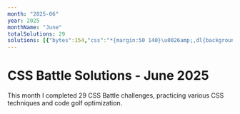 ```yaml
---
month: "2025-06"
year: 2025
monthName: "June"
totalSolutions: 29
solutions: [{"bytes":154,"css":"*{margin:50 140}\u0026amp;,dl{background:#9076D8;margin:0;\u0026gt;*,p{padding:30;border:30px solid#fff;border-radius:1in;p{margin:-60}dl{box-shadow:-5ch -5vw 0 5vw#9076D8","date":"2025-06-01","difficulty":"medium","has_image":false,"screenshot":"","target":152},{"bytes":129,"css":"\u0026amp;{background:radial-gradient(1q,#23384B 32q,#D36354 0 53q,#D9D9D9 0 74q,#23384B);*{width:30;height:60;box-shadow:59vh 40vw#23384B","date":"2025-06-02","difficulty":"medium","has_image":false,"screenshot":"","target":153},{"bytes":240,"css":"\u0026amp;{background:#D95362;\u0026gt;*{border:70px solid#C0D6E7;border-bottom-color:#2D3464;margin:0 129.5 160;p{position:fixed;rotate:45deg;padding:50;background:#2D3464;margin:40-50;color:C0D6E7;box-shadow:25vw 0,0 25vw,25vw 25vw,-38vh -14px,-14px -38vh","date":"2025-06-03","difficulty":"easy","has_image":false,"screenshot":"","target":154},{"bytes":125,"css":"*{background:radial-gradient(1q at var(--p,50vw 0),#5A9F48 25vw,#282828 0 130px,#5A9F48 0);*{margin:50 150 0;--p:50px 5pc\n```","date":"2025-06-04","difficulty":"medium","has_image":false,"screenshot":"","target":155},{"bytes":236,"css":"[a],*{background:#394257}body{display:flex;margin:14 0}p{background:radial-gradient(1q at 50vw 50vw,#0000 130px,#EED9D9 0 170px,#0000 0);border:solid#EED9D9;width:110;border-width:0 40 40 0}[a]{width:100;border-width:40 0}[b]{scale:-1 1","date":"2025-06-05","difficulty":"easy","has_image":false,"screenshot":"","target":156},{"bytes":240,"css":"*{background:var(--b,#2D3464)}body{margin:45 95;padding:100;--b:radial-gradient(#C0D6E7 25px,#0000 0);background-size:70px 70px}p{color:D95362;padding:25;margin:-20;box-shadow:0 70px,70px 0,30vw 0,40vw 0,45vw 0;+p{scale:-1;margin:-50-20\n```","date":"2025-06-06","difficulty":"easy","has_image":false,"screenshot":"","target":157},{"bytes":240,"css":"*{border:var(--b,0)solid;body{background:#5AA4B7;margin:70 120;--b:5vw;-webkit-box-reflect:left -40vw}[a]{box-shadow:-15vw -70px,15vw 70px}p{position:fixed;border-radius:1in;--b:10px;margin:50 20;width:60;+p{rotate:90deg;+p{rotate:45deg\n```","date":"2025-06-07","difficulty":"easy","has_image":false,"screenshot":"","target":158},{"bytes":158,"css":"p{padding:20;margin:60-110;scale:1 .5}*{background:radial-gradient(1q,#F2EAA8 4vw,var(--c,#EE7667)0 106q,#F2EAA8);*{--c:;margin:30 170;border:5vw solid#F2EAA8","date":"2025-06-08","difficulty":"medium","has_image":false,"screenshot":"","target":159},{"bytes":165,"css":"*{background:#4F55A2;*{border-radius:33q;background:#DCC6A8;margin:150 105 55}p,a{a{margin:-50 165}position:fixed;padding:40 15;margin:-75-25;border:11q solid#4F55A2","date":"2025-06-09","difficulty":"medium","has_image":true,"screenshot":"target-1-comparison.png","target":160},{"bytes":118,"css":"*{p{margin:-140 0}background:#EEB850;border:solid#243D83;border-width:20 20 0;margin:110 50;*{margin:40 20 0;height:60","date":"2025-06-10","difficulty":"medium","has_image":true,"screenshot":"target-1-comparison.png","target":161},{"bytes":229,"css":"*{background:#EED9D9;+*{margin:80 50;+*{margin:-140 110}dl,p{background:#66284A}dl{width:80;height:140;border-radius:10px}img{border-radius:50%;padding:25;margin:15}p{width:60;height:10;margin:15 10;border-block:10px solid#EED9D9","date":"2025-06-11","difficulty":"easy","has_image":true,"screenshot":"target-1-comparison.png","target":162},{"bytes":129,"css":"*{background:radial-gradient(1q at 50%0,#5AA4B7 84.5q,var(--b,#2D3464)5em);p{--b:#0000;height:80;margin:80;+p{margin:-80;scale:-1","date":"2025-06-12","difficulty":"medium","has_image":true,"screenshot":"target-1-comparison.png","target":163},{"bytes":192,"css":"*{background:var(--b,#EBF6F0);p{+p{scale:-1;margin:0-3}img{--b:#D95362;padding:65;margin:12-3}width:387;height:142;margin:0;--b:radial-gradient(1q at 257px 100%,#0000 5em,#D95362 0 130px,#0000","date":"2025-06-13","difficulty":"medium","has_image":true,"screenshot":"target-1-comparison.png","target":164},{"bytes":248,"css":"*{background:#6592CF;border:solid#F7CB71;border-width:0 0 20 20;margin:var(--m,60 90);+*,p,p+p+p{scale:-1}*+*{--m:0 0 0 20}p{position:fixed;--m:20 0 0 20;width:120;height:100}p+p{scale:1;--m:40 0 0 20;width:80;height:60;+p{--m:60;width:40;height:20","date":"2025-06-14","difficulty":"easy","has_image":true,"screenshot":"target-1-comparison.png","target":165},{"bytes":170,"css":"*{--a:#334F9F;--b:#97AE41;margin:0;background:linear-gradient(var(--a)90px,var(--b)0 130px,var(--a)0 170px,var(--b)0 70vh,var(--a)0);*{margin:0 40;--a:#97AE41;--b:#334F9F","date":"2025-06-15","difficulty":"medium","has_image":true,"screenshot":"target-1-comparison.png","target":166},{"bytes":220,"css":"*{background:#D95362;+*{display:flex;flex-flow:wrap;margin:28 36}[b]{background:#D9D9D9}p{padding:37;margin:0}+p+p{padding:0;border:solid#0000;border-top-color:#D9D9D9;border-width:80 164}img{padding:45;border-radius:50%","date":"2025-06-16","difficulty":"easy","has_image":true,"screenshot":"target-1-comparison.png","target":167},{"bytes":190,"css":"\u0026amp;{background:#F4DCBF;margin:110 100;border:solid#556D7F;border-width:10 80;img{color:3C342A;border:10px dashed#556D7F;margin:12 2;scale:2 1;box-shadow:-30px -5vw,-30px 5vw,30px -5vw,30px 5vw","date":"2025-06-17","difficulty":"medium","has_image":true,"screenshot":"target-1-comparison.png","target":168},{"bytes":108,"css":"\u0026amp;{background:#FADE8B}*{border:solid#D24444;border-width:40 var(--t,40 40)0;margin:40 145;*{margin:50 0;--t:0","date":"2025-06-18","difficulty":"medium","has_image":true,"screenshot":"target-1-comparison.png","target":169},{"bytes":248,"css":"*{border:var(--b,solid)var(--d,#5AA4B7);border-width:var(--c,20);*{--b:dotted;--c:0 100;padding:30;margin:80 50;p{--b:solid;--c:10;--d:#FFF;margin:0-100;padding:10 90;border-radius:1in;background:linear-gradient(90deg,#FFF 5vw,#5AA4B7 0)50px 0/60px","date":"2025-06-19","difficulty":"easy","has_image":true,"screenshot":"target-1-comparison.png","target":170},{"bytes":164,"css":"*{background:#fff;border:solid var(--t,#EEB850);border-width:var(--w,20 60 60 20);--t:#EEB850;margin:0;+*,img{--t:#6592CF;--w:0 0 0 60;img{margin:100 0 0;--w:30 130","date":"2025-06-20","difficulty":"medium","has_image":true,"screenshot":"target-1-comparison.png","target":171},{"bytes":222,"css":"\u0026amp;{background:#6592CF}p{border:80px solid#0000;border-top-color:var(--t,#F7CB71);width:0;margin:var(--m,150 92);+p{--m:-350 132;+p{scale:-1;--m:70 92;+p{--m:-190 132;+p{--t:#fff;scale:.25;--m:90 52;+p{scale:-.25;--m:-290 52","date":"2025-06-21","difficulty":"easy","has_image":true,"screenshot":"target-1-comparison.png","target":172},{"bytes":182,"css":"*{background:#48BF7D;*{border:50px solid#394257;margin:100 108;clip-path:polygon(23vw 0,39vh 25px,39vh 0,167px 50%,39vh 100%,39vh 25px,32vh 46px,32vh 3lh,39vh 75px,23vw 100%,42px 50%","date":"2025-06-22","difficulty":"medium","has_image":true,"screenshot":"target-1-comparison.png","target":173},{"bytes":143,"css":"*{background:radial-gradient(1q,#D24444 32q,#FADE8B)no-repeat,#5A9F48;border-radius:10vh;border:10vh solid#FADE8B;margin:70 140;*{margin:-10-50","date":"2025-06-23","difficulty":"medium","has_image":true,"screenshot":"target-1-comparison.png","target":174},{"bytes":160,"css":"\u0026amp;,p{background:#F7BED9;border:solid#EC007B;border-width:var(--t,50 );margin:90-50}p{--t:50 50 0;padding:25;margin:-108 142;+p{translate:-50px 8em;--t:0 50 50 50","date":"2025-06-24","difficulty":"medium","has_image":true,"screenshot":"target-1-comparison.png","target":175},{"bytes":146,"css":"*{background:var(--b,#B6EBE7);*{margin:var(--m,70)120;+*{--b:#5E2BB7;border-radius:0 0 0 5em;box-shadow:inset -20vw 20vw#9382E4;p{padding:20;--m:0","date":"2025-06-25","difficulty":"medium","has_image":true,"screenshot":"target-1-comparison.png","target":176},{"bytes":245,"css":"\u0026amp;,p{border:dotted#D9D9D9}\u0026amp;{background:#243D83;margin:126 162;height:1;border-width:0 20;p{border-width:104;margin:-50 -152;padding:58;a{position:fixed;padding:37.5 34;margin:-105-126;background:#D9D9D9;border-radius:0 0 1in 1in;+a{margin:-105 58","date":"2025-06-26","difficulty":"easy","has_image":true,"screenshot":"target-1-comparison.png","target":177},{"bytes":127,"css":"*{background:#394257}p{border:solid#D24444;border-width:40 0 0 40;padding:40;margin:20 192-60 72}[a]{scale:-1 1;margin-left:192","date":"2025-06-27","difficulty":"medium","has_image":true,"screenshot":"target-1-comparison.png","target":178},{"bytes":260,"css":"*{background:#fff;border:solid;border-width:var(--w,80);border-color:var(--c,0#5A8D9A 0#9CBBC2);margin:var(--m,-80 120);*{position:fixed;--m:80-170;--w:45;padding:25 125;--c:#9CBBC2;p{--m:-70-90-70 0;padding:25 40;--w:45 0;--c:#5A8D9A;+p{--m:-70-80;--c:#749FAA","date":"2025-06-28","difficulty":"easy","has_image":true,"screenshot":"target-1-comparison.png","target":179},{"bytes":188,"css":"*{background:conic-gradient(#48BF7D 25%,#FADE8B 0 50%,#D24444 0 75%,#394257 0)}p{border-top:5em\ndotted#fff;margin:110 22;clip-path:polygon(0 50%,25%50%,50%-9%,75%50%,100%50%,99%100%,0 100%","date":"2025-06-29","difficulty":"medium","has_image":true,"screenshot":"target-1-comparison.png","target":180}]
---
```


# CSS Battle Solutions - June 2025

This month I completed 29 CSS Battle challenges, practicing various CSS techniques and code golf optimization.

